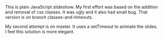 This is plain JavaScript slideshow. My first effort was based on the addition and removal of css classes. It was ugly and it also had small bug. That version is on branch classes-and-timeouts.

My second attempt is on master. It uses a setTimeout to animate the slides. I feel this solution is more elegant.